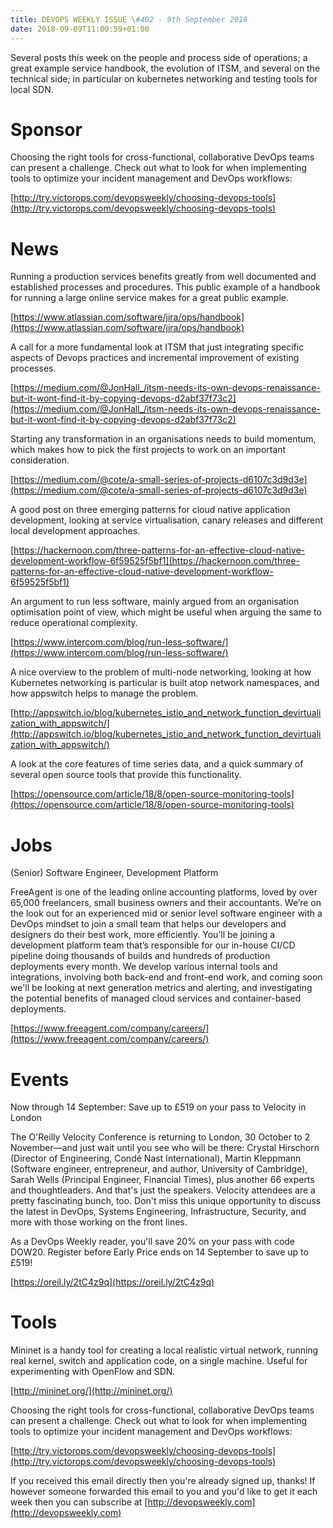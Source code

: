 ```yaml
---
title: DEVOPS WEEKLY ISSUE \#402 - 9th September 2018 
date: 2018-09-09T11:00:59+01:00
---
```


Several posts this week on the people and process side of operations; a great example service handbook, the evolution of ITSM, and several on the technical side; in particular on kubernetes networking and testing tools for local SDN.


Sponsor
======

Choosing the right tools for cross-functional, collaborative DevOps teams can present a challenge. Check out what to look for when implementing tools to optimize your incident management and DevOps workflows:

[http://try.victorops.com/devopsweekly/choosing-devops-tools](http://try.victorops.com/devopsweekly/choosing-devops-tools)


News
====

Running a production services benefits greatly from well documented and established processes and procedures. This public example of a handbook for running a large online service makes for a great public example.

[https://www.atlassian.com/software/jira/ops/handbook](https://www.atlassian.com/software/jira/ops/handbook)


A call for a more fundamental look at ITSM that just integrating specific aspects of Devops practices and incremental improvement of existing processes.

[https://medium.com/@JonHall_/itsm-needs-its-own-devops-renaissance-but-it-wont-find-it-by-copying-devops-d2abf37f73c2](https://medium.com/@JonHall_/itsm-needs-its-own-devops-renaissance-but-it-wont-find-it-by-copying-devops-d2abf37f73c2)


Starting any transformation in an organisations needs to build momentum, which makes how to pick the first projects to work on an important consideration.

[https://medium.com/@cote/a-small-series-of-projects-d6107c3d9d3e](https://medium.com/@cote/a-small-series-of-projects-d6107c3d9d3e)


A good post on three emerging patterns for cloud native application development, looking at service virtualisation, canary releases and different local development approaches.

[https://hackernoon.com/three-patterns-for-an-effective-cloud-native-development-workflow-6f59525f5bf1](https://hackernoon.com/three-patterns-for-an-effective-cloud-native-development-workflow-6f59525f5bf1)


An argument to run less software, mainly argued from an organisation optimisation point of view, which might be useful when arguing the same to reduce operational complexity.

[https://www.intercom.com/blog/run-less-software/](https://www.intercom.com/blog/run-less-software/)


A nice overview to the problem of multi-node networking, looking at how Kubernetes networking is particular is built atop network namespaces, and how appswitch helps to manage the problem.

[http://appswitch.io/blog/kubernetes_istio_and_network_function_devirtualization_with_appswitch/](http://appswitch.io/blog/kubernetes_istio_and_network_function_devirtualization_with_appswitch/)


A look at the core features of time series data, and a quick summary of several open source tools that provide this functionality.

[https://opensource.com/article/18/8/open-source-monitoring-tools](https://opensource.com/article/18/8/open-source-monitoring-tools)


Jobs
====

(Senior) Software Engineer, Development Platform

FreeAgent is one of the leading online accounting platforms, loved by over 65,000 freelancers, small business owners and their accountants. We’re on the look out for an experienced mid or senior level software engineer with a DevOps mindset to join a small team that helps our developers and designers do their best work, more efficiently. You’ll be joining a development platform team that’s responsible for our in-house CI/CD pipeline doing thousands of builds and hundreds of production deployments every month. We develop various internal tools and integrations, involving both back-end and front-end work, and coming soon we'll be looking at next generation metrics and alerting, and investigating the potential benefits of managed cloud services and container-based deployments.

[https://www.freeagent.com/company/careers/](https://www.freeagent.com/company/careers/)


Events
======

Now through 14 September: Save up to £519 on your pass to Velocity in London

The O'Reilly Velocity Conference is returning to London, 30 October to 2 November—and just wait until you see who will be there: Crystal Hirschorn (Director of Engineering, Condé Nast International), Martin Kleppmann (Software engineer, entrepreneur, and author, University of Cambridge), Sarah Wells (Principal Engineer, Financial Times), plus another 66 experts and thoughtleaders. And that's just the speakers. Velocity attendees are a pretty fascinating bunch, too. Don't miss this unique opportunity to discuss the latest in DevOps, Systems Engineering, Infrastructure, Security, and more with those working on the front lines.

As a DevOps Weekly reader, you'll save 20% on your pass with code DOW20. Register before Early Price ends on 14 September to save up to £519!

[https://oreil.ly/2tC4z9q](https://oreil.ly/2tC4z9q)


Tools
====

Mininet is a handy tool for creating a local realistic virtual network, running real kernel, switch and application code, on a single machine. Useful for experimenting with OpenFlow and SDN.

[http://mininet.org/](http://mininet.org/)


Choosing the right tools for cross-functional, collaborative DevOps teams can present a challenge. Check out what to look for when implementing tools to optimize your incident management and DevOps workflows:

[http://try.victorops.com/devopsweekly/choosing-devops-tools](http://try.victorops.com/devopsweekly/choosing-devops-tools)


If you received this email directly then you're already signed up, thanks! If however someone forwarded this email to you and you'd like to get it each week then you can subscribe at [http://devopsweekly.com](http://devopsweekly.com)

